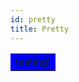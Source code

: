 ```yaml
---
id: pretty 
title: Pretty
---
```



<table width="100%">
<tr bgcolor="blue">
<td>testing!</td>
</tr>
</table>



